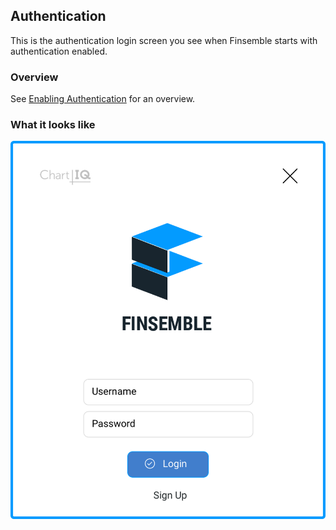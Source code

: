 ## Authentication

This is the authentication login screen you see when Finsemble starts with authentication enabled.

### Overview

See [Enabling Authentication](https://documentation.chartiq.com/finsemble/tutorial-enablingAuthentication.html) for an overview.

### What it looks like
![](./Login.png)
